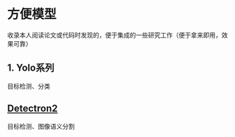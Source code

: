 # 方便模型

收录本人阅读论文或代码时发现的，便于集成的一些研究工作（便于拿来即用，效果可靠）

## 1. Yolo系列

目标检测、分类

## [Detectron2](https://github.com/facebookresearch/detectron2)

目标检测、图像语义分割